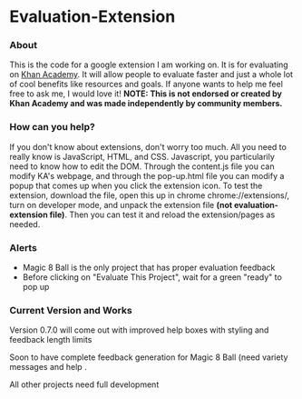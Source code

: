 # Evaluation-Extension
<h3>About</h3>
<p>This is the code for a google extension I am working on. It is for evaluating on <a href="https://www.khanacademy.org">Khan Academy</a>. It will allow people to evaluate faster and just a whole lot of cool benefits like resources and goals. If anyone wants to help me feel free to ask me, I would love it! <strong>NOTE: This is not endorsed or created by Khan Academy and was made independently by community members.</strong></p>

<h3>How can you help?</h3>
<p>If you don't know about extensions, don't worry too much. All you need to really know is JavaScript, HTML, and CSS. Javascript, you particularily need to know how to edit the DOM. Through the content.js file you can modify KA's webpage, and through the pop-up.html file you can modify a popup that comes up when you click the extension icon. To test the extension, download the file, open this up in chrome chrome://extensions/, turn on developer mode, and unpack the extension file <strong>(not evaluation-extension file)</strong>. Then you can test it and reload the extension/pages as needed.</p>

<h3>Alerts</h3>
<ul>
  <li> Magic 8 Ball is the only project that has proper evaluation feedback
  <li> Before clicking on "Evaluate This Project", wait for a green "ready" to pop up
</ul>

<h3>Current Version and Works</h3>
<p>Version 0.7.0 will come out with improved help boxes with styling and feedback length limits
<p>Soon to have complete feedback generation for Magic 8 Ball (need variety messages and help .</p>
<p>All other projects need full development</p>
